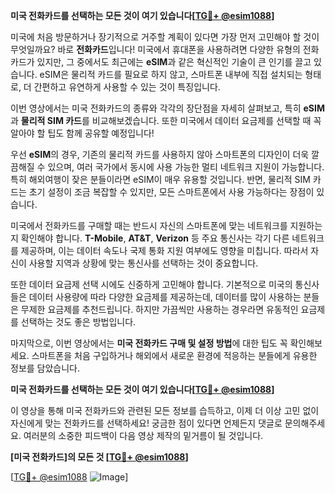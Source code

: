 **미국 전화카드를 선택하는 모든 것이 여기 있습니다[[TG💪+ @esim1088](https://t.me/s/esim1088)]**

미국에 처음 방문하거나 장기적으로 거주할 계획이 있다면 가장 먼저 고민해야 할 것이 무엇일까요? 바로 **전화카드**입니다! 미국에서 휴대폰을 사용하려면 다양한 유형의 전화카드가 있지만, 그 중에서도 최근에는 **eSIM**과 같은 혁신적인 기술이 큰 인기를 끌고 있습니다. eSIM은 물리적 카드를 필요로 하지 않고, 스마트폰 내부에 직접 설치되는 형태로, 더 간편하고 유연하게 사용할 수 있는 것이 특징입니다.

이번 영상에서는 미국 전화카드의 종류와 각각의 장단점을 자세히 살펴보고, 특히 **eSIM**과 **물리적 SIM 카드**를 비교해보겠습니다. 또한 미국에서 데이터 요금제를 선택할 때 꼭 알아야 할 팁도 함께 공유할 예정입니다!

우선 **eSIM**의 경우, 기존의 물리적 카드를 사용하지 않아 스마트폰의 디자인이 더욱 깔끔해질 수 있으며, 여러 국가에서 동시에 사용 가능한 멀티 네트워크 지원이 가능합니다. 특히 해외여행이 잦은 분들이라면 eSIM이 매우 유용할 것입니다. 반면, 물리적 SIM 카드는 초기 설정이 조금 복잡할 수 있지만, 모든 스마트폰에서 사용 가능하다는 장점이 있습니다.

미국에서 전화카드를 구매할 때는 반드시 자신의 스마트폰에 맞는 네트워크를 지원하는지 확인해야 합니다. **T-Mobile**, **AT&T**, **Verizon** 등 주요 통신사는 각기 다른 네트워크를 제공하며, 이는 데이터 속도나 국제 통화 지원 여부에도 영향을 미칩니다. 따라서 자신이 사용할 지역과 상황에 맞는 통신사를 선택하는 것이 중요합니다.

또한 데이터 요금제 선택 시에도 신중하게 고민해야 합니다. 기본적으로 미국의 통신사들은 데이터 사용량에 따라 다양한 요금제를 제공하는데, 데이터를 많이 사용하는 분들은 무제한 요금제를 추천드립니다. 하지만 가끔씩만 사용하는 경우라면 유동적인 요금제를 선택하는 것도 좋은 방법입니다.

마지막으로, 이번 영상에서는 **미국 전화카드 구매 및 설정 방법**에 대한 팁도 꼭 확인해보세요. 스마트폰을 처음 구입하거나 해외에서 새로운 환경에 적응하는 분들에게 유용한 정보를 담았습니다.

**미국 전화카드를 선택하는 모든 것이 여기 있습니다[[TG💪+ @esim1088](https://t.me/s/esim1088)]**

이 영상을 통해 미국 전화카드와 관련된 모든 정보를 습득하고, 이제 더 이상 고민 없이 자신에게 맞는 전화카드를 선택하세요! 궁금한 점이 있다면 언제든지 댓글로 문의해주세요. 여러분의 소중한 피드백이 다음 영상 제작의 밑거름이 될 것입니다.

**[미국 전화카드]의 모든 것 [[TG💪+ @esim1088](https://t.me/s/esim1088)]**

[[TG💪+ @esim1088](https://t.me/s/esim1088) ![Image](https://i.postimg.cc/Y0z9fWf4/image.png)]